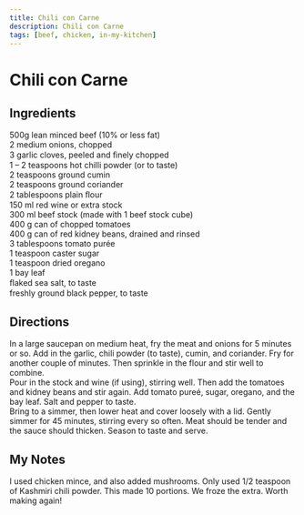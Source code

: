 ```yaml
---
title: Chili con Carne
description: Chili con Carne
tags: [beef, chicken, in-my-kitchen]
---
```


# Chili con Carne

## Ingredients
500g lean minced beef (10% or less fat)  
2 medium onions, chopped  
3 garlic cloves, peeled and ﬁnely chopped  
1 – 2 teaspoons hot chilli powder (or to taste)  
2 teaspoons ground cumin  
2 teaspoons ground coriander  
2 tablespoons plain ﬂour  
150 ml red wine or extra stock  
300 ml beef stock (made with 1 beef stock cube)  
400 g can of chopped tomatoes  
400 g can of red kidney beans, drained and rinsed  
3 tablespoons tomato purée  
1 teaspoon caster sugar  
1 teaspoon dried oregano  
1 bay leaf  
ﬂaked sea salt, to taste  
freshly ground black pepper, to taste

## Directions
In a large saucepan on medium heat, fry the meat and  onions for 5 minutes or so. Add in the garlic, chili powder (to taste), cumin, and coriander. Fry for another couple of minutes. Then sprinkle in the flour and stir well to combine.  
Pour in the stock and wine (if using), stirring well. Then add the tomatoes and kidney beans and stir again. Add tomato pureé, sugar, oregano, and the bay leaf. Salt and pepper to taste.  
Bring to a simmer, then lower heat and cover loosely with a lid. Gently simmer for 45 minutes, stirring every so often. Meat should be tender and the sauce should thicken. Season to taste and serve.

## My Notes
I used chicken mince, and also added mushrooms. Only used 1/2 teaspoon of Kashmiri chili powder. This made 10 portions. We froze the extra. Worth making again!